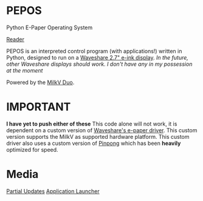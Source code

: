 # PEPOS
Python E-Paper Operating System

[Reader](docs/reader.jpg)

PEPOS is an interpreted control program (with applications!) written in Python, designed to run on a [Waveshare 2.7" e-ink display](https://www.waveshare.com/2.7inch-e-paper-hat.htm).
*In the future, other Waveshare displays should work. I don't have any in my possession at the moment*

Powered by the [MilkV Duo](https://milkv.io/docs/duo/overview).

# IMPORTANT
**I have yet to push either of these**
This code alone will not work, it is dependent on a custom version of [Waveshare's e-paper driver](https://github.com/waveshareteam/e-Paper). This custom version supports the MilkV as supported hardware platform.
This custom driver also uses a custom version of [Pinpong](https://pypi.org/project/pinpong/) which has been **heavily** optimized for speed.

# Media
[Partial Updates](docs/partial.mov)
[Application Launcher](docs/launcher.mov)
